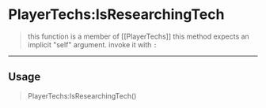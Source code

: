 # PlayerTechs:IsResearchingTech
> this function is a member of [[PlayerTechs]]
> this method expects an implicit "self" argument. invoke it with `:`
-----
## Usage
> PlayerTechs:IsResearchingTech()

